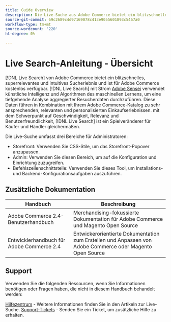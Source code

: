```yaml
---
title: Guide Overview
description: Die Live-Suche aus Adobe Commerce bietet ein blitzschnelles, superrelevantes und intuitives Sucherlebnis.
source-git-commit: 69c2689c4d97169078c413e9055601893c5467a0
workflow-type: tm+mt
source-wordcount: '220'
ht-degree: 0%

---
```



# Live Search-Anleitung - Übersicht

[!DNL Live Search] von Adobe Commerce bietet ein blitzschnelles, superrelevantes und intuitives Sucherlebnis und ist für Adobe Commerce kostenlos verfügbar. [!DNL Live Search] mit Strom [Adobe Sensei](https://www.adobe.com/sensei.html) verwendet künstliche Intelligenz und Algorithmen des maschinellen Lernens, um eine tiefgehende Analyse aggregierter Besucherdaten durchzuführen. Diese Daten führen in Kombination mit Ihrem Adobe Commerce-Katalog zu sehr ansprechenden, relevanten und personalisierten Einkaufserlebnissen. mit dem Schwerpunkt auf Geschwindigkeit, Relevanz und Benutzerfreundlichkeit, [!DNL Live Search] ist ein Spielveränderer für Käufer und Händler gleichermaßen.

Die Live-Suche umfasst drei Bereiche für Administratoren:

* Storefront: Verwenden Sie CSS-Stile, um das Storefront-Popover anzupassen.
* Admin: Verwenden Sie diesen Bereich, um auf die Konfiguration und Einrichtung zuzugreifen.
* Befehlszeilenschnittstelle: Verwenden Sie dieses Tool, um Installations- und Backend-Konfigurationsaufgaben auszuführen.

## Zusätzliche Dokumentation

| Handbuch | Beschreibung |
|--- |--- |
| Adobe Commerce 2.4-Benutzerhandbuch | Merchandising-fokussierte Dokumentation für Adobe Commerce und Magento Open Source |
| Entwicklerhandbuch für Adobe Commerce 2.4 | Entwickerorientierte Dokumentation zum Erstellen und Anpassen von Adobe Commerce oder Magento Open Source |

## Support

Verwenden Sie die folgenden Ressourcen, wenn Sie Informationen benötigen oder Fragen haben, die nicht in diesem Handbuch behandelt werden:

[Hilfezentrum](https://support.magento.com/hc/en-us) - Weitere Informationen finden Sie in den Artikeln zur Live-Suche.
[Support-Tickets](https://support.magento.com/hc/en-us/articles/360000913794#submit-ticket) - Senden Sie ein Ticket, um zusätzliche Hilfe zu erhalten.
